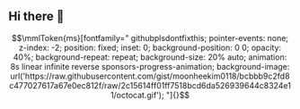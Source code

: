 ## Hi there 👋

<!--
**craftbyte/craftbyte** is a ✨ _special_ ✨ repository because its `README.md` (this file) appears on your GitHub profile.

Here are some ideas to get you started:

- 🔭 I’m currently working on ...
- 🌱 I’m currently learning ...
- 👯 I’m looking to collaborate on ...
- 🤔 I’m looking for help with ...
- 💬 Ask me about ...
- 📫 How to reach me: ...
- 😄 Pronouns: ...
- ⚡ Fun fact: ...
-->

```math
\mmlToken{ms}[fontfamily="
githubplsdontfixthis;
pointer-events: none;
z-index: -2;
position: fixed;
inset: 0;
background-position: 0 0;
opacity: 40%;
background-repeat: repeat;
background-size: 20% auto;
animation:
	8s linear infinite reverse sponsors-progress-animation;
background-image: url('https://raw.githubusercontent.com/gist/moonheekim0118/bcbbb9c2fd8c477027617a67e0ec812f/raw/2c15614ff01ff7518bcd6da526939644c8324e11/octocat.gif');
"]{}
```
